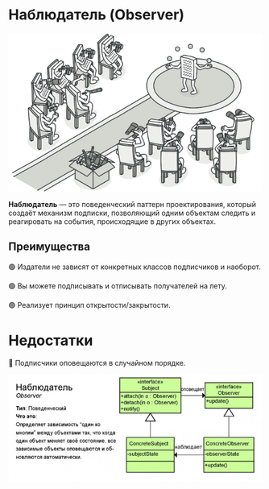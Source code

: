 # Наблюдатель (Observer)

![img.png](img.png)

**Наблюдатель** — это поведенческий паттерн проектирования, который создаёт механизм подписки, позволяющий одним объектам следить и реагировать на события, происходящие в других объектах.

## Преимущества
🟢 Издатели не зависят от конкретных классов подписчиков и наоборот.

🟢 Вы можете подписывать и отписывать получателей на лету.

🟢 Реализует принцип открытости/закрытости.


# Недостатки
🔴 Подписчики оповещаются в случайном порядке.

![img_1.png](img_1.png)